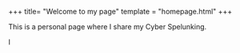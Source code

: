 +++
title= "Welcome to my page"
template = "homepage.html"
+++

This is a personal page where I share my Cyber Spelunking.

I 
